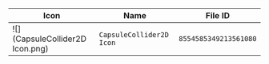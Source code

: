 | Icon | Name | File ID |
| ---  | ---  | ---     |
| ![](CapsuleCollider2D Icon.png) | `CapsuleCollider2D Icon` | `8554585349213561080` |
